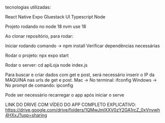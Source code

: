 tecnologias utilizadas:

React Native
Expo
Gluestack UI
Typescript
Node 

Projeto rodando no node 18
  nvm use 18

Ao clonar reposítório, para rodar:

Iniciar rodando comando -> npm install
Verificar dependências necessárias

Rodar o projeto:
   npx expo start

Rodar o server:
   cd apiLoja 
   node index.js

Para buscar e criar dados com get e post, será necessário inserir o IP da MAQUINA nas urls de get e post.
Mac -> No terminal: ifconfig
Windows -> No prompt de comando: ipconfig


Pode ser necessário recarregar o app após iniciar o serve

LINK DO DRIVE COM VÍDEO DO APP COMPLETO EXPLICATIVO:
https://drive.google.com/drive/folders/1QMwJmlXXV0zY2GA1rcZ_0xVnvwh4HXxJ?usp=sharing 
